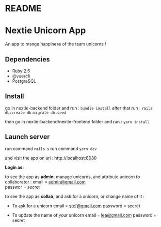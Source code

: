# README

# Nextie Unicorn App
An app to mange happiness of the team unicorns !

## Dependencies
- Ruby 2.6
- @vue/cli
- PostgreSQL

## Install
go in nextie-backend folder and run :
`bundle install`
after that run :
`rails db:create db:migrate db:seed`

then go in nextie-backend/nextie-frontend folder and run :
`yarn install`

## Launch server
run command `rails s`
run command `yarn dev` 

and visit the app on url : http://localhost:8080

__Login as:__

to see the app as **admin**, manage unicorns, and attribute unicorn to collaborator : 
email   = admin@gmail.com  
passwor = secret

to see the app as **collab**, and ask for a unicorn, or change name of it :

- To ask for a unicorn
email    = stef@gmail.com
password = secret

- To update the name of your unicorn
email    = lea@gmail.com
password = secret
